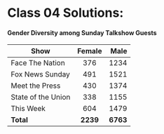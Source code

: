 # Class 04 Solutions:

#### Gender Diversity among Sunday Talkshow Guests

| Show | Female | Male |
| ---- |:-----:| ----: |
|Face The Nation| 376 | 1234 |
|Fox News Sunday| 491 | 1521 |
|Meet the Press | 430 | 1374 |
| State of the Union | 338 | 1155 |
| This Week | 604 | 1479 |
| **Total** | **2239** | **6763** |